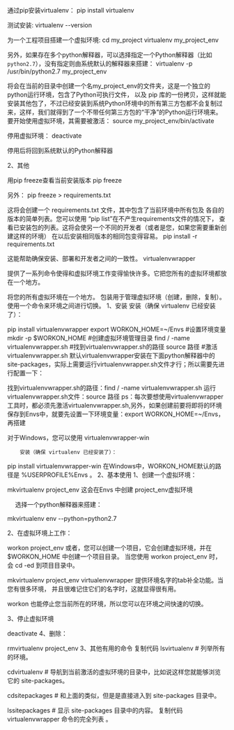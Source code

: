  通过pip安装virtualenv：
pip install virtualenv

测试安装:
virtualenv --version


为一个工程项目搭建一个虚拟环境:
cd my_project
virtualenv my_project_env


另外，如果存在多个python解释器，可以选择指定一个Python解释器（比如``python2.7``），没有指定则由系统默认的解释器来搭建：
virtualenv -p /usr/bin/python2.7 my_project_env


将会在当前的目录中创建一个名my_project_env的文件夹，这是一个独立的python运行环境，包含了Python可执行文件， 以及 pip 库的一份拷贝，这样就能安装其他包了，不过已经安装到系统Python环境中的所有第三方包都不会复制过来，这样，我们就得到了一个不带任何第三方包的“干净”的Python运行环境来。
要开始使用虚拟环境，其需要被激活：
source my_project_env/bin/activate


停用虚拟环境：
deactivate


停用后将回到系统默认的Python解释器



2、其他


用pip freeze查看当前安装版本
pip freeze


另外：
pip freeze > requirements.txt


这将会创建一个 requirements.txt 文件，其中包含了当前环境中所有包及 各自的版本的简单列表。您可以使用 “pip list”在不产生requirements文件的情况下， 查看已安装包的列表。这将会使另一个不同的开发者（或者是您，如果您需要重新创建这样的环境） 在以后安装相同版本的相同包变得容易。
pip install -r requirements.txt


这能帮助确保安装、部署和开发者之间的一致性。
virtualenvwrapper


提供了一系列命令使得和虚拟环境工作变得愉快许多。它把您所有的虚拟环境都放在一个地方。

将您的所有虚拟环境在一个地方。
包装用于管理虚拟环境（创建，删除，复制）。
使用一个命令来环境之间进行切换。
   1、安装
    安装（确保 virtualenv 已经安装了）：

pip install virtualenvwrapper
export WORKON_HOME=~/Envs  #设置环境变量
mkdir -p $WORKON_HOME #创建虚拟环境管理目录
find / -name virtualenvwrapper.sh #找到virtualenvwrapper.sh的路径
source 路径 #激活virtualenvwrapper.sh
    默认virtualenvwrapper安装在下面python解释器中的site-packages，实际上需要运行virtualenvwrapper.sh文件才行；所以需要先进行配置一下：

找到virtualenvwrapper.sh的路径：find / -name virtualenvwrapper.sh 
运行virtualenvwrapper.sh文件：source 路径
ps：每次要想使用virtualenvwrapper 工具时，都必须先激活virtualenvwrapper.sh,另外，如果创建前要将即将的环境保存到Envs中，就要先设置一下环境变量：export WORKON_HOME=~/Envs，再搭建

 

对于Windows，您可以使用 virtualenvwrapper-win

        安装（确保 virtualenv 已经安装了）：

pip install virtualenvwrapper-win
在Windows中，WORKON_HOME默认的路径是 %USERPROFILE%Envs 。
2、基本使用
1、创建一个虚拟环境：

mkvirtualenv project_env
   这会在Envs 中创建 project_env虚拟环境

　  选择一个python解释器来搭建：

mkvirtualenv env  --python=python2.7
 

2、在虚拟环境上工作：

 workon project_env
或者，您可以创建一个项目，它会创建虚拟环境，并在 $WORKON_HOME 中创建一个项目目录。 当您使用 workon project_env 时，会 cd -ed 到项目目录中。

mkvirtualenv project_env
virtualenvwrapper 提供环境名字的tab补全功能。当您有很多环境， 并且很难记住它们的名字时，这就显得很有用。

workon 也能停止您当前所在的环境，所以您可以在环境之间快速的切换。

3、停止虚拟环境

deactivate
4、删除：

 rmvirtualenv project_env
3、其他有用的命令
复制代码
lsvirtualenv    # 列举所有的环境。

cdvirtualenv    # 导航到当前激活的虚拟环境的目录中，比如说这样您就能够浏览它的 site-packages。

cdsitepackages   # 和上面的类似，但是是直接进入到 site-packages 目录中。

lssitepackages     # 显示 site-packages 目录中的内容。
复制代码
virtualenvwrapper 命令的完全列表 。